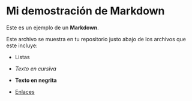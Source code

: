 # Mi demostración de Markdown

Este es un ejemplo de un **Markdown**. 

Este archivo se muestra en tu repositorio justo abajo de los archivos que este incluye:

- Listas

- *Texto en cursiva*

- **Texto en negrita**

- [Enlaces](https://www.github.com)


